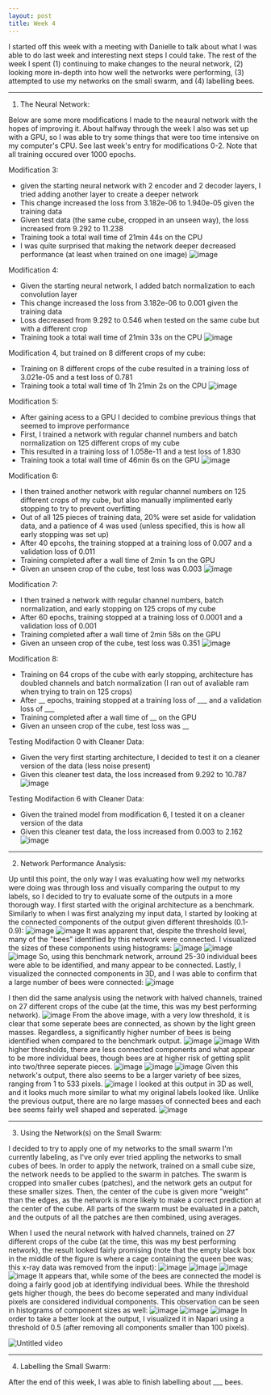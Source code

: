 ```yaml
---
layout: post
title: Week 4
---
```


I started off this week with a meeting with Danielle to talk about what I was able to do last week and interesting next steps I could take. The rest of the week I spent (1) continuing to make changes to the neural network, (2) looking more in-depth into how well the networks were performing, (3) attempted to use my networks on the small swarm, and (4) labelling bees. 


 ------------------------------------------------------------------------------------------------------------------------------------------------------------
1) The Neural Network:
   
Below are some more modifications I made to the neaural network with the hopes of improving it. About halfway through the week I also was set up with a GPU, so I was able to try some things that were too time intensive on my computer's CPU. See last week's entry for modifications 0-2. Note that all training occured over 1000 epochs.


Modification 3:
- given the starting neural network with 2 encoder and 2 decoder layers, I tried adding another layer to create a deeper network
- This change increased the loss from 3.182e-06 to 1.940e-05 given the training data
- Given test data (the same cube, cropped in an unseen way), the loss increased from 9.292 to 11.238
- Training took a total wall time of 21min 44s on the CPU
- I was quite surprised that making the network deeper decreased performance (at least when trained on one image)
![image](https://github.com/Nina-mvH/Nina-mvH.github.io/assets/133538278/9a634df8-7788-461b-9e31-9c85ef9a7cd7)


Modification 4:
- Given the starting neural network, I added batch normalization to each convolution layer
- This change increased the loss from 3.182e-06 to 0.001 given the training data
- Loss decreased from 9.292 to 0.546 when tested on the same cube but with a different crop
- Training took a total wall time of 21min 33s on the CPU
![image](https://github.com/Nina-mvH/Nina-mvH.github.io/assets/133538278/769a99ae-3c27-4c4b-a27f-c62e86f9be13)


Modification 4, but trained on 8 different crops of my cube:
- Training on 8 different crops of the cube resulted in a training loss of 3.021e-05 and a test loss of 0.781
- Training took a total wall time of 1h 21min 2s on the CPU
![image](https://github.com/Nina-mvH/Nina-mvH.github.io/assets/133538278/e579a217-f45e-46b9-b9c1-60e517410147)


Modification 5:
- After gaining acess to a GPU I decided to combine previous things that seemed to improve performance
- First, I trained a network with regular channel numbers and batch normalization on 125 different crops of my cube
- This resulted in a training loss of 1.058e-11 and a test loss of 1.830
- Training took a total wall time of 46min 6s on the GPU
![image](https://github.com/Nina-mvH/Nina-mvH.github.io/assets/133538278/9d18c1e7-ca71-4fac-b37a-6d0f5afa0ec4)


Modification 6:
- I then trained another network with regular channel numbers on 125 different crops of my cube, but also manually implimented early stopping to try to prevent overfitting
- Out of all 125 pieces of training data, 20% were set aside for validation data, and a patience of 4 was used (unless specified, this is how all early stopping was set up)
- After 40 epcohs, the training stopped at a training loss of 0.007 and a validation loss of 0.011
- Training completed after a wall time of 2min 1s on the GPU
- Given an unseen crop of the cube, test loss was 0.003
![image](https://github.com/Nina-mvH/Nina-mvH.github.io/assets/133538278/6ff23006-4614-47f9-a3bf-f86b7223d014)


Modification 7:
- I then trained a network with regular channel numbers, batch normalization, and early stopping on 125 crops of my cube
- After 60 epochs, training stopped at a training loss of 0.0001 and a validation loss of 0.001
- Training completed after a wall time of 2min 58s on the GPU
- Given an unseen crop of the cube, test loss was 0.351
![image](https://github.com/Nina-mvH/Nina-mvH.github.io/assets/133538278/eaa57ac1-ca19-4e44-a570-40f0ddd7c0bd)


Modification 8:
- Training on 64 crops of the cube with early stopping, architecture has doubled channels and batch normalization (I ran out of avaliable ram when trying to train on 125 crops)
- After __ epochs, training stopped at a training loss of ___ and a validation loss of ___
- Training completed after a wall time of __ on the GPU
- Given an unseen crop of the cube, test loss was __


Testing Modifaction 0 with Cleaner Data:
- Given the very first starting architecture, I decided to test it on a cleaner version of the data (less noise present)
- Given this cleaner test data, the loss increased from 9.292 to 10.787
![image](https://github.com/Nina-mvH/Nina-mvH.github.io/assets/133538278/842d5cb3-0210-4266-afaa-15f42a3aa0b2)



Testing Modifaction 6 with Cleaner Data:
- Given the trained model from modification 6, I tested it on a cleaner version of the data
- Given this cleaner test data, the loss increased from 0.003 to 2.162
![image](https://github.com/Nina-mvH/Nina-mvH.github.io/assets/133538278/79d7232e-7645-4a06-a8d3-27297a25f016)



 ------------------------------------------------------------------------------------------------------------------------------------------------------------

2) Network Performance Analysis:

Up until this point, the only way I was evaluating how well my networks were doing was through loss and visually comparing the output to my labels, so I decided to try to evaluate some of the outputs in a more thorough way. I first started with the original architecture as a benchmark. Similarly to when I was first analyzing my input data, I started by looking at the connected components of the output given different thresholds (0.1-0.9):
![image](https://github.com/Nina-mvH/Nina-mvH.github.io/assets/133538278/96bc3d6f-de26-4748-a010-7a65ee62b47e)
![image](https://github.com/Nina-mvH/Nina-mvH.github.io/assets/133538278/be85dfe4-016a-425a-8d42-3104c6370e39)
It was apparent that, despite the threshold level, many of the "bees" identified by this network were connected. I visualized the sizes of these components using histograms:
![image](https://github.com/Nina-mvH/Nina-mvH.github.io/assets/133538278/3cdbe4ef-47a8-428c-a242-81d3a7c9f0dc)
![image](https://github.com/Nina-mvH/Nina-mvH.github.io/assets/133538278/5926791d-d0a9-49f3-b273-a9cae760b57f)
![image](https://github.com/Nina-mvH/Nina-mvH.github.io/assets/133538278/bed94f1a-5ef2-4e4d-bdf5-3bed0eda375f)
So, using this benchmark network, arround 25-30 individual bees were able to be identified, and many appear to be connected. Lastly, I visualized the connected components in 3D, and I was able to confirm that a large number of bees were connected:
![image](https://github.com/Nina-mvH/Nina-mvH.github.io/assets/133538278/b965957c-5a0b-43c5-a83d-315385a5a9d0)


I then did the same analysis using the network with halved channels, trained on 27 different crops of the cube (at the time, this was my best performing network).
![image](https://github.com/Nina-mvH/Nina-mvH.github.io/assets/133538278/af1c4ba0-7c45-4080-abba-d273f6e66d38)
From the above image, with a very low threshold, it is clear that some seperate bees are connected, as shown by the light green masses. Regardless, a significantly higher number of bees is being identified when compared to the benchmark output.
![image](https://github.com/Nina-mvH/Nina-mvH.github.io/assets/133538278/cf4bc94e-c867-4df7-8af9-80dc6e10aee5)
![image](https://github.com/Nina-mvH/Nina-mvH.github.io/assets/133538278/b6a2d73a-b121-4aaa-a459-250468a5ee58)
With higher thresholds, there are less connected components and what appear to be more individual bees, though bees are at higher risk of getting split into two/three seperate pieces.
![image](https://github.com/Nina-mvH/Nina-mvH.github.io/assets/133538278/d6a00ba9-28bb-42a9-8cc1-0c7d8014de59)
![image](https://github.com/Nina-mvH/Nina-mvH.github.io/assets/133538278/8c377331-c5cd-4a6b-a8a2-cd0c50ae2e13)
![image](https://github.com/Nina-mvH/Nina-mvH.github.io/assets/133538278/bb7f868b-d0ed-4f04-b720-bf10c169cb79)
Given this network's output, there also seems to be a larger variety of bee sizes, ranging from 1 to 533 pixels.
![image](https://github.com/Nina-mvH/Nina-mvH.github.io/assets/133538278/3147c0a7-c335-42d1-9fe7-c181e46d82b7)
I looked at this output in 3D as well, and it looks much more similar to what my original labels looked like. Unlike the previous output, there are no large masses of connected bees and each bee seems fairly well shaped and seperated.
![image](https://github.com/Nina-mvH/Nina-mvH.github.io/assets/133538278/d4fe0d79-92ec-410a-9ea3-9bedef39994a)




 ------------------------------------------------------------------------------------------------------------------------------------------------------------
 
3) Using the Network(s) on the Small Swarm:

I decided to try to apply one of my networks to the small swarm I'm currently labeling, as I've only ever tried appling the networks to small cubes of bees. In order to apply the network, trained on a small cube size, the network needs to be applied to the swarm in patches. The swarm is cropped into smaller cubes (patches), and the network gets an output for these smaller sizes. Then, the center of the cube is given more "weight" than the edges, as the network is more likely to make a correct prediction at the center of the cube. All parts of the swarm must be evaluated in a patch, and the outputs of all the patches are then combined, using averages. 

When I used the neural network with halved channels, trained on 27 different crops of the cube (at the time, this was my best performing network), the result looked fairly promising (note that the empty black box in the middle of the figure is where a cage containing the queen bee was; this x-ray data was removed from the input):
![image](https://github.com/Nina-mvH/Nina-mvH.github.io/assets/133538278/563c1da4-0b24-4b00-9850-06374f011364)
![image](https://github.com/Nina-mvH/Nina-mvH.github.io/assets/133538278/16746958-6c01-421e-8f29-a24294077200)
![image](https://github.com/Nina-mvH/Nina-mvH.github.io/assets/133538278/ee6137b7-a7c8-473a-b45c-55bb6f3a7c72)
![image](https://github.com/Nina-mvH/Nina-mvH.github.io/assets/133538278/17b10499-0c2b-4408-bc32-a9413324c1bd)
It appears that, while some of the bees are connected the model is doing a fairly good job at identifying individual bees. While the threshold gets higher though, the bees do become seperated and many individual pixels are considered individual components. This observation can be seen in histograms of component sizes as well:
![image](https://github.com/Nina-mvH/Nina-mvH.github.io/assets/133538278/510e3ae1-d36d-40ec-bbe0-56c462eaf011)
![image](https://github.com/Nina-mvH/Nina-mvH.github.io/assets/133538278/eb9a13da-5694-4627-a48b-91693143c432)
![image](https://github.com/Nina-mvH/Nina-mvH.github.io/assets/133538278/7e00fbbf-9162-4f6d-8393-ab51ac0f08d8)
In order to take a better look at the output, I visualized it in Napari using a threshold of 0.5 (after removing all components smaller than 100 pixels).

![Untitled video](https://github.com/Nina-mvH/Nina-mvH.github.io/assets/133538278/591af6d0-9ec8-41e3-8686-f306a792925e)




 ------------------------------------------------------------------------------------------------------------------------------------------------------------

4) Labelling the Small Swarm:

After the end of this week, I was able to finish labelling about ___ bees.

